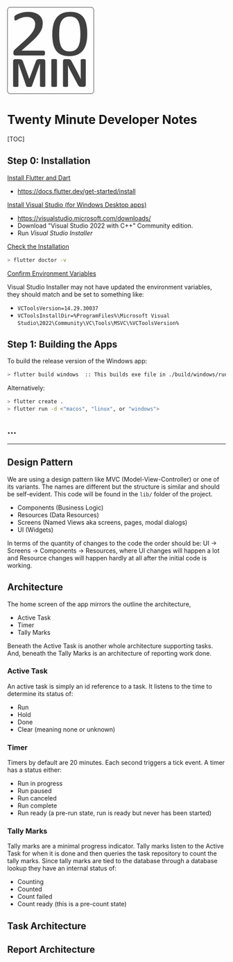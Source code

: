 ![Twenty Minute](BuildResources/icons/20min_logo.png "Twenty Minute")

# Twenty Minute Developer Notes

[TOC]

## Step 0: Installation 

 <u>Install Flutter and Dart</u>

- https://docs.flutter.dev/get-started/install

<u>Install Visual Studio (for Windows Desktop apps)</u>

- https://visualstudio.microsoft.com/downloads/ 
- Download "Visual Studio 2022 with C++" Community edition.
- Run *Visual Studio Installer*

<u>Check the Installation</u>

```bash
> flutter doctor -v
```

<u>Confirm Environment Variables</u>

Visual Studio Installer may not have updated the environment variables, they should match and be set to something like:

- `VCToolsVersion=14.29.30037`
- `VCToolsInstallDir=%ProgramFiles%\Microsoft Visual Studio\2022\Community\VC\Tools\MSVC\%VCToolsVersion%`

## Step 1: Building the Apps

To build the release version of the Windows app:

```bash
> flutter build windows  :: This builds exe file in ./build/windows/runner/Release/ directory
```

Alternatively:

```bash
> flutter create .
> flutter run -d <"macos", "linux", or "windows"> 
```

## …



---

## Design Pattern

We are using a design pattern like MVC (Model-View-Controller) or one of its variants. The names are different but the structure is similar and should be self-evident. This code will be found in the `lib/` folder of the project.

- Components (Business Logic)
- Resources (Data Resources)
- Screens (Named Views aka screens, pages, modal dialogs)
- UI (Widgets)

In terms of the quantity of changes to the code the order should be: UI → Screens  → Components → Resources, where UI changes will happen a lot and Resource changes will happen hardly at all after the initial code is working.

## Architecture

The home screen of the app mirrors the outline the architecture,

- Active Task
- Timer
- Tally Marks

Beneath the Active Task is another whole architecture supporting tasks. And, beneath the Tally Marks is an architecture of reporting work done.

### Active Task

An active task is simply an id reference to a task. It listens to the time to determine its status of: 

- Run
- Hold
- Done
- Clear (meaning none or unknown)

### Timer

Timers by default are 20 minutes. Each second triggers a tick event. A timer has a status either:

- Run in progress
- Run paused
- Run canceled
- Run complete
- Run ready (a pre-run state, run is ready but never has been started)

### Tally Marks

Tally marks are a minimal progress indicator. Tally marks listen to the Active Task for when it is done and then queries the task repository to count the tally marks. Since tally marks are tied to the database through a database lookup they have an internal status of:

- Counting
- Counted
- Count failed
- Count ready (this is a pre-count state)

## Task Architecture



## Report Architecture
